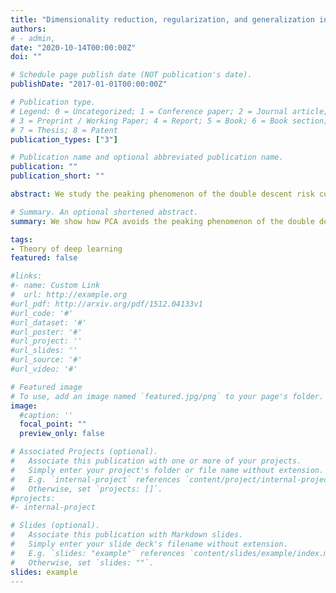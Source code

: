 ```yaml
---
title: "Dimensionality reduction, regularization, and generalization in overparameterized regressions"
authors:
# - admin,
date: "2020-10-14T00:00:00Z"
doi: ""

# Schedule page publish date (NOT publication's date).
publishDate: "2017-01-01T00:00:00Z"

# Publication type.
# Legend: 0 = Uncategorized; 1 = Conference paper; 2 = Journal article;
# 3 = Preprint / Working Paper; 4 = Report; 5 = Book; 6 = Book section;
# 7 = Thesis; 8 = Patent
publication_types: ["3"]

# Publication name and optional abbreviated publication name.
publication: ""
publication_short: ""

abstract: We study the peaking phenomenon of the double descent risk curve of linear models. We show that performing a PCA-based dimensionality reduction avoids the divergence when the number of the samples approaches to the number of the parameters. We connect these results to an analysis of adversarial attacks, which become more effective as they raise the condition number of the empirical covariance of the features. We show that ordinary least squares is arbitrarily susceptible to data-poisoning attacks in the overparameterized regime---unlike the underparameterized regime---and how regularization and dimensionality reduction improve its robustness. 

# Summary. An optional shortened abstract.
summary: We show how PCA avoids the peaking phenomenon of the double descent risk curve, and connect these results to adversarial attacks.

tags:
- Theory of deep learning
featured: false

#links:
#- name: Custom Link
#  url: http://example.org
#url_pdf: http://arxiv.org/pdf/1512.04133v1
#url_code: '#'
#url_dataset: '#'
#url_poster: '#'
#url_project: ''
#url_slides: ''
#url_source: '#'
#url_video: '#'

# Featured image
# To use, add an image named `featured.jpg/png` to your page's folder. 
image:
  #caption: ''
  focal_point: ""
  preview_only: false

# Associated Projects (optional).
#   Associate this publication with one or more of your projects.
#   Simply enter your project's folder or file name without extension.
#   E.g. `internal-project` references `content/project/internal-project/index.md`.
#   Otherwise, set `projects: []`.
#projects:
#- internal-project

# Slides (optional).
#   Associate this publication with Markdown slides.
#   Simply enter your slide deck's filename without extension.
#   E.g. `slides: "example"` references `content/slides/example/index.md`.
#   Otherwise, set `slides: ""`.
slides: example
---
```

